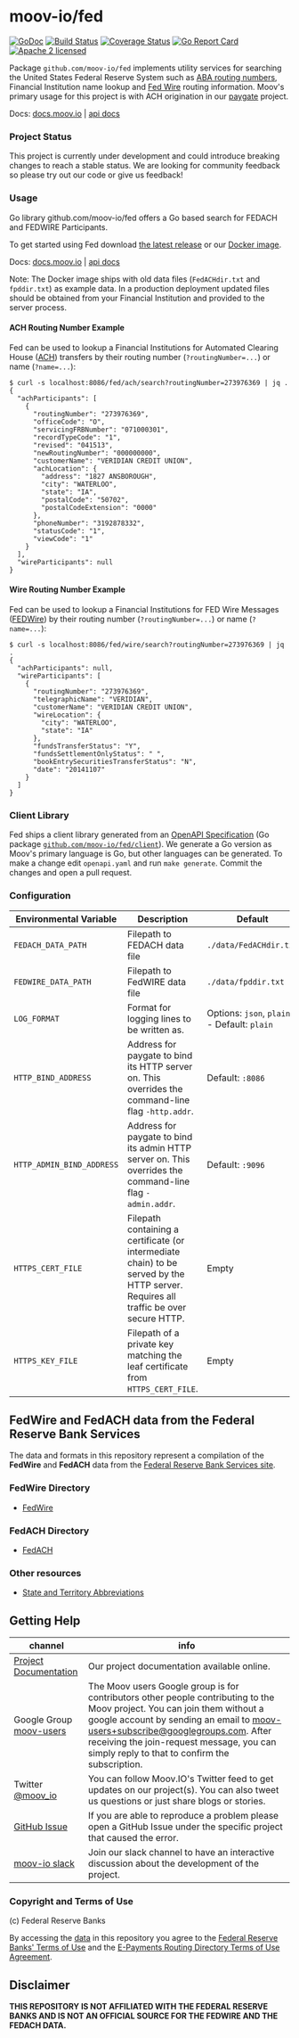 moov-io/fed
===
[![GoDoc](https://godoc.org/github.com/moov-io/fed?status.svg)](https://godoc.org/github.com/moov-io/fed)
[![Build Status](https://travis-ci.com/moov-io/fed.svg?branch=master)](https://travis-ci.com/moov-io/fed)
[![Coverage Status](https://codecov.io/gh/moov-io/fed/branch/master/graph/badge.svg)](https://codecov.io/gh/moov-io/fed)
[![Go Report Card](https://goreportcard.com/badge/github.com/moov-io/fed)](https://goreportcard.com/report/github.com/moov-io/fed)
[![Apache 2 licensed](https://img.shields.io/badge/license-Apache2-blue.svg)](https://raw.githubusercontent.com/moov-io/fed/master/LICENSE)

Package `github.com/moov-io/fed` implements utility services for searching the United States Federal Reserve System such as [ABA routing numbers](https://en.wikipedia.org/wiki/ABA_routing_transit_number), Financial Institution name lookup and [Fed Wire](https://en.wikipedia.org/wiki/Fedwire) routing information. Moov's primary usage for this project is with ACH origination in our [paygate](https://github.com/moov-io/paygate) project.

Docs: [docs.moov.io](https://docs.moov.io/fed/) | [api docs](https://api.moov.io/apps/fed/)

### Project Status

This project is currently under development and could introduce breaking changes to reach a stable status. We are looking for community feedback so please try out our code or give us feedback!

### Usage

Go library
github.com/moov-io/fed offers a Go based search for FEDACH and FEDWIRE Participants.

To get started using Fed download [the latest release](https://github.com/moov-io/fed/releases/latest) or our [Docker image](https://hub.docker.com/r/moov/fed/tags).

Docs: [docs.moov.io](https://docs.moov.io/) | [api docs](https://api.moov.io/apps/fed/)

Note: The Docker image ships with old data files (`FedACHdir.txt` and `fpddir.txt`) as example data. In a production deployment updated files should be obtained from your Financial Institution and provided to the server process.

#### ACH Routing Number Example

Fed can be used to lookup a Financial Institutions for Automated Clearing House ([ACH](https://en.wikipedia.org/wiki/Automated_Clearing_House)) transfers by their routing number (`?routingNumber=...`) or name (`?name=...`):

```
$ curl -s localhost:8086/fed/ach/search?routingNumber=273976369 | jq .
{
  "achParticipants": [
    {
      "routingNumber": "273976369",
      "officeCode": "O",
      "servicingFRBNumber": "071000301",
      "recordTypeCode": "1",
      "revised": "041513",
      "newRoutingNumber": "000000000",
      "customerName": "VERIDIAN CREDIT UNION",
      "achLocation": {
        "address": "1827 ANSBOROUGH",
        "city": "WATERLOO",
        "state": "IA",
        "postalCode": "50702",
        "postalCodeExtension": "0000"
      },
      "phoneNumber": "3192878332",
      "statusCode": "1",
      "viewCode": "1"
    }
  ],
  "wireParticipants": null
}
```

#### Wire Routing Number Example

Fed can be used to lookup a Financial Institutions for FED Wire Messages ([FEDWire](https://en.wikipedia.org/wiki/Fedwire)) by their routing number (`?routingNumber=...`) or name (`?name=...`):

```
$ curl -s localhost:8086/fed/wire/search?routingNumber=273976369 | jq .
{
  "achParticipants": null,
  "wireParticipants": [
    {
      "routingNumber": "273976369",
      "telegraphicName": "VERIDIAN",
      "customerName": "VERIDIAN CREDIT UNION",
      "wireLocation": {
        "city": "WATERLOO",
        "state": "IA"
      },
      "fundsTransferStatus": "Y",
      "fundsSettlementOnlyStatus": " ",
      "bookEntrySecuritiesTransferStatus": "N",
      "date": "20141107"
    }
  ]
}
```

### Client Library

Fed ships a client library generated from an [OpenAPI Specification](https://en.wikipedia.org/wiki/OpenAPI_Specification) (Go package [`github.com/moov-io/fed/client`](https://godoc.org/github.com/moov-io/fed/client)). We generate a Go version as Moov's primary language is Go, but other languages can be generated. To make a change edit `openapi.yaml` and run `make generate`. Commit the changes and open a pull request.

### Configuration

| Environmental Variable | Description | Default |
|-----|-----|-----|
| `FEDACH_DATA_PATH` | Filepath to FEDACH data file | `./data/FedACHdir.txt` |
| `FEDWIRE_DATA_PATH` | Filepath to FedWIRE data file | `./data/fpddir.txt` |
| `LOG_FORMAT` | Format for logging lines to be written as. | Options: `json`, `plain` - Default: `plain` |
| `HTTP_BIND_ADDRESS` | Address for paygate to bind its HTTP server on. This overrides the command-line flag `-http.addr`. | Default: `:8086` |
| `HTTP_ADMIN_BIND_ADDRESS` | Address for paygate to bind its admin HTTP server on. This overrides the command-line flag `-admin.addr`. | Default: `:9096` |
| `HTTPS_CERT_FILE` | Filepath containing a certificate (or intermediate chain) to be served by the HTTP server. Requires all traffic be over secure HTTP. | Empty |
| `HTTPS_KEY_FILE`  | Filepath of a private key matching the leaf certificate from `HTTPS_CERT_FILE`. | Empty |


## FedWire and FedACH data from the Federal Reserve Bank Services

The data and formats in this repository represent a compilation of the **FedWire** and **FedACH** data from the [Federal Reserve Bank Services site](https://frbservices.org/).

### FedWire Directory

* [FedWire](./docs/fpddir.md)

### FedACH Directory

* [FedACH](./docs/FedACHdir.md)

### Other resources

* [State and Territory Abbreviations](./docs/Fed_STATE_CODES.md)

## Getting Help

 channel | info
 ------- | -------
[Project Documentation](https://docs.moov.io/) | Our project documentation available online.
Google Group [moov-users](https://groups.google.com/forum/#!forum/moov-users)| The Moov users Google group is for contributors other people contributing to the Moov project. You can join them without a google account by sending an email to [moov-users+subscribe@googlegroups.com](mailto:moov-users+subscribe@googlegroups.com). After receiving the join-request message, you can simply reply to that to confirm the subscription.
Twitter [@moov_io](https://twitter.com/moov_io)	| You can follow Moov.IO's Twitter feed to get updates on our project(s). You can also tweet us questions or just share blogs or stories.
[GitHub Issue](https://github.com/moov-io) | If you are able to reproduce a problem please open a GitHub Issue under the specific project that caused the error.
[moov-io slack](https://slack.moov.io/) | Join our slack channel to have an interactive discussion about the development of the project.

### Copyright and Terms of Use

(c) Federal Reserve Banks

By accessing the [data](./data/) in this repository you agree to the [Federal Reserve Banks' Terms of Use](https://frbservices.org/terms/index.html) and the [E-Payments Routing Directory Terms of Use Agreement](https://www.frbservices.org/EPaymentsDirectory/agreement.html).

## Disclaimer

**THIS REPOSITORY IS NOT AFFILIATED WITH THE FEDERAL RESERVE BANKS AND IS NOT AN OFFICIAL SOURCE FOR THE FEDWIRE AND THE FEDACH DATA.**
